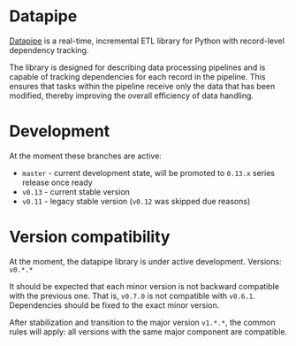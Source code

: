 # Datapipe

[Datapipe](https://datapipe.dev/) is a real-time, incremental ETL library for Python with record-level dependency tracking.

The library is designed for describing data processing pipelines and is capable
of tracking dependencies for each record in the pipeline. This ensures that
tasks within the pipeline receive only the data that has been modified, thereby
improving the overall efficiency of data handling.

# Development

At the moment these branches are active:

* `master` - current development state, will be promoted to `0.13.x` series
  release once ready
* `v0.13` - current stable version
* `v0.11` - legacy stable version (`v0.12` was skipped due reasons)

# Version compatibility

At the moment, the datapipe library is under active development. Versions:
`v0.*.*`

It should be expected that each minor version is not backward compatible with
the previous one. That is, `v0.7.0` is not compatible with `v0.6.1`. Dependencies
should be fixed to the exact minor version.

After stabilization and transition to the major version `v1.*.*`, the common
rules will apply: all versions with the same major component are compatible.
